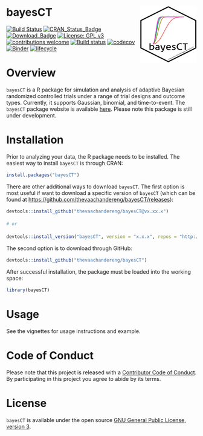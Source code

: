 
<!-- README.md is generated from README.Rmd. Please edit that file -->

# bayesCT <img src="man/figures/logo.png" align="right" width="150" height="150" />

<!-- badges: start -->

[![Build
Status](https://travis-ci.org/thevaachandereng/bayesCT.svg?branch=master)](https://travis-ci.org/thevaachandereng/bayesCT)
[![CRAN\_Status\_Badge](https://www.r-pkg.org/badges/version/bayesCT)](https://cran.r-project.org/package=bayesCT)
[![Download\_Badge](https://cranlogs.r-pkg.org/badges/bayesCT)](https://cran.r-project.org/package=bayesCT)
[![License: GPL
v3](https://img.shields.io/badge/License-GPL%20v3-blue.svg)](https://www.gnu.org/licenses/gpl-3.0)
[![contributions
welcome](https://img.shields.io/badge/contributions-welcome-brightgreen.svg?style=flat)](https://github.com/donaldmusgrove/bayesDP/issues)
[![Build
status](https://ci.appveyor.com/api/projects/status/2wfwigrrcpom0oi9/branch/master?svg=true)](https://ci.appveyor.com/project/thevaachandereng/bayesct/branch/master)
[![codecov](https://codecov.io/gh/thevaachandereng/bayesCT/branch/master/graph/badge.svg)](https://codecov.io/gh/thevaachandereng/bayesCT)
[![Binder](https://mybinder.org/badge_logo.svg)](https://mybinder.org/v2/gh/thevaachandereng/bayesCT/master?urlpath=rstudio)
[![lifecycle](https://img.shields.io/badge/lifecycle-stable-green.svg)](https://www.tidyverse.org/lifecycle/#stable)
<!-- badges: end -->

# Overview

`bayesCT` is a R package for simulation and analysis of adaptive
Bayesian randomized controlled trials under a range of trial designs and
outcome types. Currently, it supports Gaussian, binomial, and
time-to-event. The `bayesCT` package website is available
[here](https://thevaachandereng.github.io/bayesCT/). Please note this
package is still under development.

# Installation

Prior to analyzing your data, the R package needs to be installed. The
easiest way to install `bayesCT` is through CRAN:

``` r
install.packages("bayesCT")
```

There are other additional ways to download `bayesCT`. The first option
is most useful if want to download a specific version of `bayesCT`
(which can be found at
<https://github.com/thevaachandereng/bayesCT/releases>):

``` r
devtools::install_github("thevaachandereng/bayesCT@vx.xx.x")

# or 

devtools::install_version("bayesCT", version = "x.x.x", repos = "http://cran.us.r-project.org")
```

The second option is to download through GitHub:

``` r
devtools::install_github("thevaachandereng/bayesCT")
```

After successful installation, the package must be loaded into the
working space:

``` r
library(bayesCT)
```

# Usage

See the vignettes for usage instructions and example.

# Code of Conduct

Please note that this project is released with a [Contributor Code of
Conduct](https://github.com/thevaachandereng/bayesCT/blob/master/CONDUCT.md).
By participating in this project you agree to abide by its terms.

# License

`bayesCT` is available under the open source [GNU General Public
License, version 3](https://www.r-project.org/Licenses/GPL-3).
